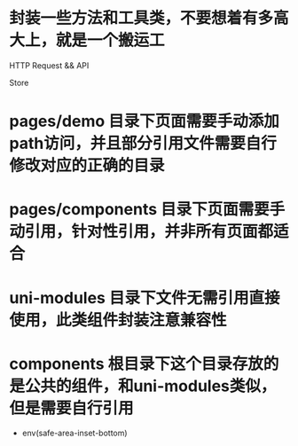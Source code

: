 # 封装一些方法和工具类，不要想着有多高大上，就是一个搬运工<!-- O.O -->

HTTP Request && API

Store

# pages/demo 目录下页面需要手动添加path访问，并且部分引用文件需要自行修改对应的正确的目录
# pages/components 目录下页面需要手动引用，针对性引用，并非所有页面都适合
# uni-modules 目录下文件无需引用直接使用，此类组件封装注意兼容性
# components 根目录下这个目录存放的是公共的组件，和uni-modules类似，但是需要自行引用

 + env(safe-area-inset-bottom)
